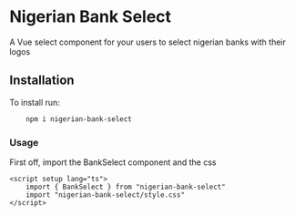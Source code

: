 # Nigerian Bank Select
A Vue select component for your users to select nigerian banks with their logos

## Installation
To install run:
```bash
    npm i nigerian-bank-select
```

### Usage
First off, import the BankSelect component and the css
```vue
<script setup lang="ts">
    import { BankSelect } from "nigerian-bank-select"
    import "nigerian-bank-select/style.css"
</script>
```